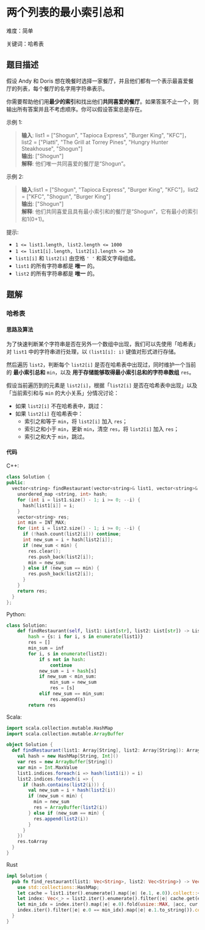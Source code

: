 # 两个列表的最小索引总和

难度：简单

关键词：哈希表

## 题目描述

假设 Andy 和 Doris 想在晚餐时选择一家餐厅，并且他们都有一个表示最喜爱餐厅的列表，每个餐厅的名字用字符串表示。

你需要帮助他们用**最少的索引**和找出他们**共同喜爱的餐厅**。如果答案不止一个，则输出所有答案并且不考虑顺序。你可以假设答案总是存在。

示例 1:

>**输入**: list1 = ["Shogun", "Tapioca Express", "Burger King", "KFC"]，list2 = ["Piatti", "The Grill at Torrey Pines", "Hungry Hunter Steakhouse", "Shogun"] <br>
**输出**: ["Shogun"] <br>
**解释**: 他们唯一共同喜爱的餐厅是“Shogun”。

示例 2:

>**输入**:list1 = ["Shogun", "Tapioca Express", "Burger King", "KFC"]，list2 = ["KFC", "Shogun", "Burger King"] <br>
**输出**: ["Shogun"] <br>
**解释**: 他们共同喜爱且具有最小索引和的餐厅是“Shogun”，它有最小的索引和1(0+1)。

 

提示:
* `1 <= list1.length, list2.length <= 1000`
* `1 <= list1[i].length, list2[i].length <= 30`
* `list1[i]` 和 `list2[i]` 由空格 `' '` 和英文字母组成。
* `list1` 的所有字符串都是 **唯一** 的。
* `list2` 的所有字符串都是 **唯一** 的。

## 题解

### 哈希表

#### 思路及算法

为了快速判断某个字符串是否在另外一个数组中出现，我们可以先使用「哈希表」对 `list1` 中的字符串进行处理，以 `(list1[i]: i)` 键值对形式进行存储。

然后遍历 `list2`，判断每个 `list2[i]` 是否在哈希表中出现过，同时维护一个当前的 **最小索引总和** `min`，以及 **用于存储能够取得最小索引总和的字符串数组** `res`。

假设当前遍历到的元素是 `list2[i]`，根据「`list2[i]` 是否在哈希表中出现」以及「当前索引和与 `min` 的大小关系」分情况讨论：

* 如果 `list2[i]` 不在哈希表中，跳过：
* 如果 `list2[i]` 在哈希表中：
    - 索引之和等于 `min`，将 `list2[i]` 加入 `res`；
    - 索引之和小于 `min`，更新 `min`，清空 `res`，将 `list2[i]` 加入 `res`；
    - 索引之和大于 `min`，跳过。
    
#### 代码

C++:

```cpp
class Solution {
public:
  vector<string> findRestaurant(vector<string>& list1, vector<string>& list2) {
    unordered_map <string, int> hash;
    for (int i = list1.size() - 1; i >= 0; --i) {
      hash[list1[i]] = i;
    }
    vector<string> res;
    int min = INT_MAX;
    for (int i = list2.size() - 1; i >= 0; --i) {
      if (!hash.count(list2[i])) continue;
      int new_sum = i + hash[list2[i]];
      if (new_sum < min) {
        res.clear();
        res.push_back(list2[i]);
        min = new_sum;
      } else if (new_sum == min) {
        res.push_back(list2[i]);
      }
    }
    return res;
  }
};
```

Python:

```python
class Solution:
    def findRestaurant(self, list1: List[str], list2: List[str]) -> List[str]:
        hash = {s: i for i, s in enumerate(list1)}
        res = []
        min_sum = inf
        for i, s in enumerate(list2):
            if s not in hash:
                continue
            new_sum = i + hash[s]
            if new_sum < min_sum:
                min_sum = new_sum
                res = [s]
            elif new_sum == min_sum:
                res.append(s)
        return res
```

Scala:

```scala
import scala.collection.mutable.HashMap
import scala.collection.mutable.ArrayBuffer

object Solution {
  def findRestaurant(list1: Array[String], list2: Array[String]): Array[String] = {
    val hash = new HashMap[String, Int]()
    var res = new ArrayBuffer[String]()
    var min = Int.MaxValue
    list1.indices.foreach(i => hash(list1(i)) = i)
    list2.indices.foreach(i => {
      if (hash.contains(list2(i))) {
        val new_sum = i + hash(list2(i))
        if (new_sum < min) {
          min = new_sum
          res = ArrayBuffer(list2(i))
        } else if (new_sum == min) {
          res.append(list2(i))
        }
      }
    })
    res.toArray
  }
}
```

Rust

```rust
impl Solution {
  pub fn find_restaurant(list1: Vec<String>, list2: Vec<String>) -> Vec<String> {
    use std::collections::HashMap;
    let cache = list1.iter().enumerate().map(|e| (e.1, e.0)).collect::<HashMap<_, _>>();
    let index: Vec<_> = list2.iter().enumerate().filter(|e| cache.get(e.1).is_some()).map(|e| (e.0 + cache.get(e.1).unwrap(), e.1)).collect();
    let min_idx = index.iter().map(|e| e.0).fold(usize::MAX, |acc, cur| if cur < acc {cur} else {acc});
    index.iter().filter(|e| e.0 == min_idx).map(|e| e.1.to_string()).collect::<Vec<_>>()
  }
}
```